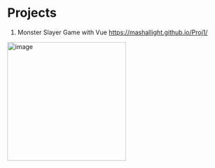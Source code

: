 # Projects
1. Monster Slayer Game with Vue
https://mashallight.github.io/Proj1/
<img width="271" align="center" alt="image" src="https://user-images.githubusercontent.com/55779777/183302613-8dcc0b2b-e549-4c81-a615-196241593494.png">
